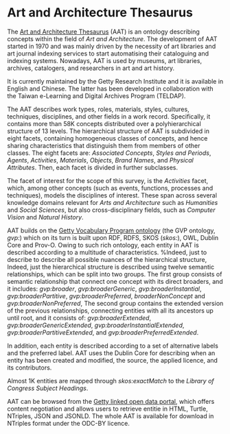 # Art and Architecture Thesaurus

The [Art and Architecture Thesaurus](http://web.archive.org/web/20210616235001/https://www.getty.edu/research/tools/vocabularies/aat/about.html) (AAT) is an ontology describing concepts within the field of *Art and Architecture*. The development of AAT started in 1970 and was mainly driven by the necessity of art libraries and art journal indexing services to start automatising their cataloguing and indexing systems. Nowadays, AAT is used by museums, art libraries, archives, catalogers, and researchers in art and art history. 

It is currently maintained by the Getty Research Institute and it is available in English and Chinese. The latter has been developed in collaboration with the Taiwan e-Learning and Digital Archives Program (TELDAP). 

The AAT describes work types, roles, materials, styles, cultures, techniques, disciplines, and other fields in a work record. 
Specifically, it contains more than 58K concepts distributed over a polyhierarchical structure of 13 levels. 
The hierarchical structure of AAT is subdivided in eight facets, containing homogeneous classes of concepts, and hence sharing characteristics that distinguish them from members of other classes. The eight facets are: *Associated Concepts*, *Styles and Periods*, *Agents*, *Activities*, *Materials*, *Objects*, *Brand Names*, and *Physical Attributes*. Then, each facet is divided in further subclasses. 

The facet of interest for the scope of this survey, is the *Activities* facet, which, among other concepts (such as events, functions, processes and techniques), models the disciplines of interest.
These span across several knowledge domains relevant for *Arts and Architecture* such as *Humanities* and *Social Sciences*, but also cross-disciplinary fields, such as *Computer Vision* and *Natural History*.


AAT builds on the [Getty Vocabulary Program ontology](http://vocab.getty.edu/ontology) (the GVP ontology, *gvp:*) which on its turn is built upon RDF, RDFS, SKOS (*skos:*), OWL, Dublin Core and Prov-O. Owing to such rich ontology, each entity in AAT is described according to a multitude of characteristics. %Indeed, just to describe to describe all possible nuances of the hierarchical structure,
Indeed, just the hierarchical structure is described using twelve semantic relationships, which can be split into two groups. The first group consists of semantic relationship that connect one concept with its direct broaders, and it includes: 
*gvp:broader*, 
*gvp:broaderGeneric*,
*gvp:broaderInstantial*, 
*gvp:broaderPartitive*, 
*gvp:broaderPreferred*, 
*broaderNonConcept*
and *gvp:broaderNonPreferred*,
The second group contains the extended version of the previous relationships, connecting entities with all its ancestors up until root, and it consists of: 
*gvp:broaderExtended*, 
*gvp:broaderGenericExtended*, 
*gvp:broaderInstantialExtended*,
*gvp:broaderPartitiveExtended*, and 
*gvp:broaderPreferredExtended*. 

In addition, each entity is described according to a set of alternative labels and the preferred label. AAT uses the Dublin Core for describing when an entity has been created and modified, the source, the applied licence, and its contributors.


Almost 1K entities are mapped through *skos:exactMatch* to the *Library of Congress Subject Headings*.

AAT can be browsed from the [Getty linked open data portal](http://vocab.getty.edu/aat), which offers content negotiation and allows users to retrieve entitie in HTML, Turtle, NTriples, JSON and JSONLD. The whole AAT is available for download in NTriples format under the ODC-BY licence.